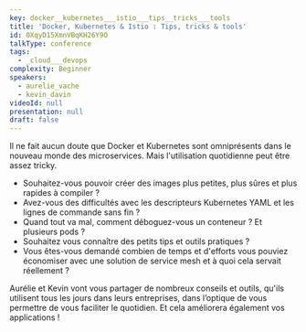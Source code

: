 ```yaml
---
key: docker__kubernetes___istio___tips__tricks___tools
title: 'Docker, Kubernetes & Istio : Tips, tricks & tools'
id: 0XqyD15XmnVBqKH26Y9O
talkType: conference
tags:
  - _cloud___devops
complexity: Beginner
speakers:
  - aurelie_vache
  - kevin_davin
videoId: null
presentation: null
draft: false
---
```

Il ne fait aucun doute que Docker et Kubernetes sont omniprésents dans le nouveau monde des microservices. Mais l'utilisation quotidienne peut être assez tricky.
- Souhaitez-vous pouvoir créer des images plus petites, plus sûres et plus rapides à compiler ?
- Avez-vous des difficultés avec les descripteurs Kubernetes YAML et les lignes de commande sans fin ?
- Quand tout va mal, comment déboguez-vous un conteneur ? Et plusieurs pods ?
- Souhaitez vous connaître des petits tips et outils pratiques ?
- Vous êtes-vous demandé combien de temps et d'efforts vous pouviez économiser avec une solution de service mesh et à quoi cela servait réellement ?

Aurélie et Kevin vont vous partager de nombreux conseils et outils, qu'ils utilisent tous les jours dans leurs entreprises, dans l’optique de vous permettre de vous faciliter le quotidien. Et cela améliorera également vos applications !